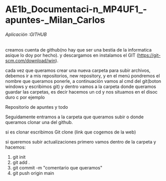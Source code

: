 # AE1b_Documentaci-n_MP4UF1_-apuntes-_Milan_Carlos

###### Aplicación :GITHUB

creamos cuenta de github(no hay que ser una bestia de la informatica asique lo doy por hecho).
y descargamos en instalamos el GIT (https://git-scm.com/download/win).

cada vez que queramos crear una nueva carpeta para subir archivos, debemos ir a mis repositorios, new repository, y en el menú pondremos el nombre que queramos ponerle, a continuación vamos al cmd del git(boton windows y escribimos git) y dentro vamos a la carpeta donde queramos guardar las carpetas, es decir hacemos un cd y nos situamos en el disoc duro c por ejemplo

Repositorio de apuntes y todo

Seguidamente entramos a la carpeta que queramos subir o donde queramos clonar una del github.

si es clonar escribimos Git clone (link que cogemos de la web)

si queremos subir actualizaciones primero vamos dentro de la carpeta y hacemos:
1.  git init
2.  git add .
3.  git commit -m "comentario que queramos"
4.  git push origin main 
